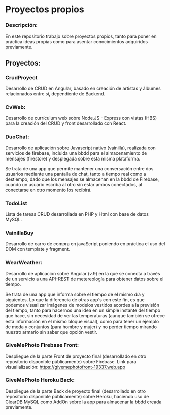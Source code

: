 # Proyectos propios

### Descripción:
En este repositorio trabajo sobre proyectos propios, tanto para poner en práctica ideas propias como para asentar conocimientos adquiridos previamente.

## Proyectos:

### CrudProyect
Desarrollo de CRUD en Angular, basado en creación de artistas y álbumes relacionados entre sí, dependiente de Backend.

### CvWeb:
Desarrollo de currículum web sobre Node.JS - Express con vistas (HBS) para la creación del CRUD y front desarrollado con React.

### DuoChat:
Desarrollo de aplicación sobre Javascript nativo (vainilla), realizada con servicios de firebase, incluida una bbdd para el almacenamiento de mensajes (firestore) y desplegada
sobre esta misma plataforma.

Se trata de una app que permite mantener una conversación entre dos usuarios mediante una pantalla de chat, tanto a tiempo real como a destiempo, dado que los mensajes 
se almacenan en la bbdd de Firebase, cuando un usuario escriba al otro sin estar ambos conectados, al conectarse en otro momento los recibirá.

### TodoList
Lista de tareas CRUD desarrollada en PHP y Html con base de datos MySQL.

### VainillaBuy
Desarrollo de carro de compra en javaScript poniendo en práctica el uso del DOM con template y fragment.

### WearWeather:
Desarrollo de aplicación sobre Angular (v.9) en la que se conecta a través de un servicio a una API-REST de metereología para obtener datos sobre el tiempo.

Se trata de una app que informa sobre el tiempo de el mismo día y siguientes. Lo que la diferencia de otras app´s con este fin, es que podemos visualizar imágenes de modelos 
vestidos acordes a la previsión del tiempo, tanto para hacernos una idea en un simple instante del tiempo que hace, sin necesidad de ver las temperaturas (aunque también se ofrece
esta información en el mismo bloque visual), como para tener un ejemplo de moda y conjuntos (para hombre y mujer) y no perder tiempo mirando nuestro armario sin saber que opción vestir.

### GiveMePhoto Firebase Front:
Despliegue de la parte Front de proyecto final (desarrollado en otro repositorio disponible públicamente) sobre Firebase.
Link para visualialización: https://givemephotofront-19337.web.app

### GiveMePhoto Heroku Back:
Despliegue de la parte Back de proyecto final (desarrollado en otro repositorio disponible públicamente) sobre Heroku, haciendo uso de ClearDB MySQL como AddOn sobre la app para almacenar la bbdd creada previamente.
